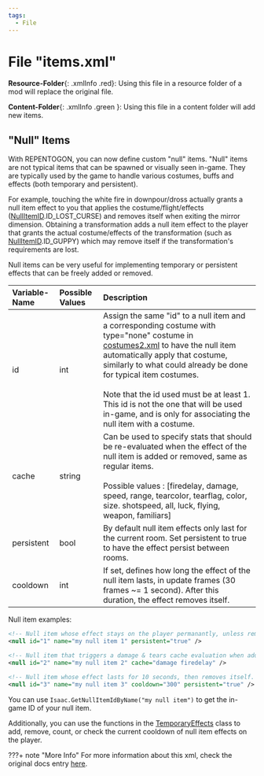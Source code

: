 ```yaml
---
tags:
  - File
---
```

# File "items.xml"

**Resource-Folder**{: .xmlInfo .red}: Using this file in a resource folder of a mod will replace the original file.

**Content-Folder**{: .xmlInfo .green }: Using this file in a content folder will add new items.

## "Null" Items

With REPENTOGON, you can now define custom "null" items. "Null" items are not typical items that can be spawned or visually seen in-game. They are typically used by the game to handle various costumes, buffs and effects (both temporary and persistent).

For example, touching the white fire in downpour/dross actually grants a null item effect to you that applies the costume/flight/effects ([NullItemID](https://wofsauge.github.io/IsaacDocs/rep/enums/NullItemID.html).ID_LOST_CURSE) and removes itself when exiting the mirror dimension. Obtaining a transformation adds a null item effect to the player that grants the actual costume/effects of the transformation (such as [NullItemID](https://wofsauge.github.io/IsaacDocs/rep/enums/NullItemID.html).ID_GUPPY) which may remove itself if the transformation's requirements are lost.

Null items can be very useful for implementing temporary or persistent effects that can be freely added or removed.

| Variable-Name | Possible Values | Description |
|:--|:--|:--|
|id|int|Assign the same "id" to a null item and a corresponding costume with type="none" costume in [costumes2.xml](costumes.md) to have the null item automatically apply that costume, similarly to what could already be done for typical item costumes.<br /><br />Note that the id used must be at least 1. This id is not the one that will be used in-game, and is only for associating the null item with a costume.|
|cache|string|Can be used to specify stats that should be re-evaluated when the effect of the null item is added or removed, same as regular items.<br /><br />Possible values : [firedelay, damage, speed, range, tearcolor, tearflag, color, size. shotspeed, all, luck, flying, weapon, familiars]|
|persistent|bool|By default null item effects only last for the current room. Set persistent to true to have the effect persist between rooms.|
|cooldown|int|If set, defines how long the effect of the null item lasts, in update frames (30 frames ~= 1 second). After this duration, the effect removes itself.|


Null item examples:
```xml
<!-- Null item whose effect stays on the player permanantly, unless removed. -->
<null id="1" name="my null item 1" persistent="true" />

<!-- Null item that triggers a damage & tears cache evaluation when added or removed. Only lasts for the current room. -->
<null id="2" name="my null item 2" cache="damage firedelay" />

<!-- Null item whose effect lasts for 10 seconds, then removes itself. -->
<null id="3" name="my null item 3" cooldown="300" persistent="true" />
```

You can use `Isaac.GetNullItemIdByName("my null item")` to get the in-game ID of your null item.

Additionally, you can use the functions in the [TemporaryEffects](https://wofsauge.github.io/IsaacDocs/rep/TemporaryEffects.html) class to add, remove, count, or check the current cooldown of null item effects on the player.

???+ note "More Info"
    For more information about this xml, check the original docs entry [here](https://wofsauge.github.io/IsaacDocs/rep/xml/items.html). 
